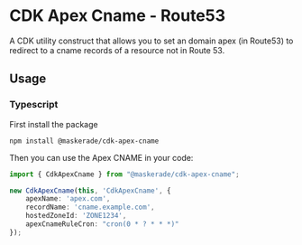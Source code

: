 # CDK Apex Cname - Route53

A CDK utility construct that allows you to set an domain apex (in Route53) to redirect to a cname records of a resource 
not in Route 53. 

## Usage
### Typescript

First install the package 
```
npm install @maskerade/cdk-apex-cname
```


Then you can use the Apex CNAME in your code:

```ts
import { CdkApexCname } from "@maskerade/cdk-apex-cname";

new CdkApexCname(this, 'CdkApexCname', {
    apexName: 'apex.com',
    recordName: 'cname.example.com',
    hostedZoneId: 'ZONE1234',
    apexCnameRuleCron: "cron(0 * ? * * *)"
});
```
